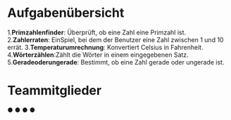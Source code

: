 # Aufgabenübersicht
1.**Primzahlenfinder**: Überprüft, ob eine Zahl eine Primzahl ist.
2.**Zahlerraten**: EinSpiel, bei dem der Benutzer eine Zahl zwischen 1 und 10 errät.
3.**Temperaturumrechnung**: Konvertiert Celsius in Fahrenheit.
4.**Wörterzählen**:Zählt die Wörter in einem eingegebenen Satz.
5.**Geradeoderungerade**: Bestimmt, ob eine Zahl gerade oder ungerade ist.


# Teammitglieder
● 
● 
●
●